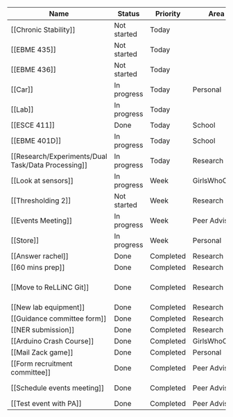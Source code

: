 |Name|Status|Priority|Area|Relevant Info|
|---|---|---|---|---|
|[[Chronic Stability]]|Not started|Today|||
|[[EBME 435]]|Not started|Today|||
|[[EBME 436]]|Not started|Today|||
|[[Car]]|In progress|Today|Personal||
|[[Lab]]|In progress|Today|||
|[[ESCE 411]]|Done|Today|School||
|[[EBME 401D]]|In progress|Today|School||
|[[Research/Experiments/Dual Task/Data Processing]]|In progress|Today|Research||
|[[Look at sensors]]|In progress|Week|GirlsWhoCode|[https://docs.google.com/document/d/1WNPG0g2RSOG1jpLIjGWYztJcZjKhduASoSuw5gsw1Wk/edit](https://docs.google.com/document/d/1WNPG0g2RSOG1jpLIjGWYztJcZjKhduASoSuw5gsw1Wk/edit)|
|[[Thresholding 2]]|Not started|Week|Research||
|[[Events Meeting]]|In progress|Week|Peer Advising||
|[[Store]]|In progress|Week|Personal||
|[[Answer rachel]]|Done|Completed|Research||
|[[60 mins prep]]|Done|Completed|Research||
|[[Move to ReLLiNC Git]]|Done|Completed|Research|[https://medium.com/@ayushya/move-directory-from-one-repository-to-another-preserving-git-history-d210fa049d4b](https://medium.com/@ayushya/move-directory-from-one-repository-to-another-preserving-git-history-d210fa049d4b)|
|[[New lab equipment]]|Done|Completed|Research||
|[[Guidance committee form]]|Done|Completed|Research||
|[[NER submission]]|Done|Completed|Research||
|[[Arduino Crash Course]]|Done|Completed|GirlsWhoCode||
|[[Mail Zack game]]|Done|Completed|Personal||
|[[Form recruitment committee]]|Done|Completed|Peer Advising||
|[[Schedule events meeting]]|Done|Completed|Peer Advising|[https://www.when2meet.com/?17823695-wQwYS](https://www.when2meet.com/?17823695-wQwYS)|
|[[Test event with PA]]|Done|Completed|Peer Advising||